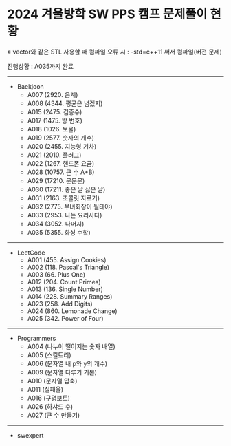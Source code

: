 # 2024 겨울방학 SW PPS 캠프 문제풀이 현황

※ vector와 같은 STL 사용할 때 컴파일 오류 시 : -std=c++11 써서 컴파일(버전 문제)

진행상황 : A035까지 완료

<hr/>

- Baekjoon
  - A007 (2920. 음계)
  - A008 (4344. 평균은 넘겠지)
  - A015 (2475. 검증수)
  - A017 (1475. 방 번호)
  - A018 (1026. 보물)
  - A019 (2577. 숫자의 개수)
  - A020 (2455. 지능형 기차)
  - A021 (2010. 플러그)
  - A022 (1267. 핸드폰 요금)
  - A028 (10757. 큰 수 A+B)
  - A029 (17210. 문문문)
  - A030 (17211. 좋은 날 싫은 날)
  - A031 (2163. 초콜릿 자르기)
  - A032 (2775. 부녀회장이 될테야)
  - A033 (2953. 나는 요리사다)
  - A034 (3052. 나머지)
  - A035 (5355. 화성 수학)
  
<hr/>

- LeetCode
  - A001 (455. Assign Cookies)
  - A002 (118. Pascal's Triangle)
  - A003 (66. Plus One)
  - A012 (204. Count Primes)
  - A013 (136. Single Number)
  - A014 (228. Summary Ranges)
  - A023 (258. Add Digits)
  - A024 (860. Lemonade Change)
  - A025 (342. Power of Four)
 
<hr/>

- Programmers
  - A004 (나누어 떨어지는 숫자 배열)
  - A005 (스킬트리)
  - A006 (문자열 내 p와 y의 개수)
  - A009 (문자열 다루기 기본)
  - A010 (문자열 압축)
  - A011 (실패율)
  - A016 (구명보트)
  - A026 (하샤드 수)
  - A027 (큰 수 만들기)
 
<hr/>

- swexpert

